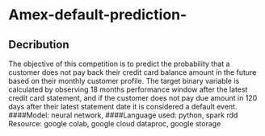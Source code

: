 # Amex-default-prediction-
## Decribution
The objective of this competition is to predict the probability that a customer does not pay back their credit card balance amount in the future based on their monthly customer profile. The target binary variable is calculated by observing 18 months performance window after the latest credit card statement, and if the customer does not pay due amount in 120 days after their latest statement date it is considered a default event.
####Model: neural network, 
####Language used: python, spark rdd
	Resource: google colab, google cloud dataproc, google storage
